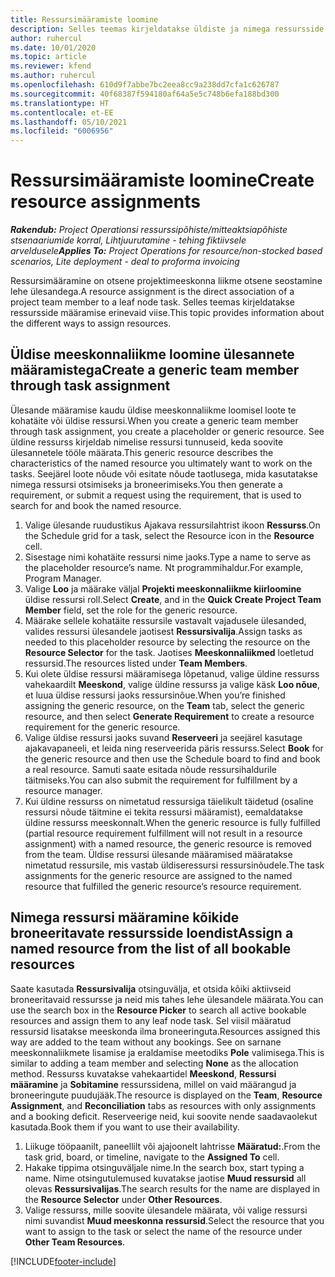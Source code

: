 ```yaml
---
title: Ressursimääramiste loomine
description: Selles teemas kirjeldatakse üldiste ja nimega ressursside määramiste loomist.
author: ruhercul
ms.date: 10/01/2020
ms.topic: article
ms.reviewer: kfend
ms.author: ruhercul
ms.openlocfilehash: 610d9f7abbe7bc2eea8cc9a238dd7cfa1c626787
ms.sourcegitcommit: 40f68387f594180af64a5e5c748b6efa188bd300
ms.translationtype: HT
ms.contentlocale: et-EE
ms.lasthandoff: 05/10/2021
ms.locfileid: "6006956"
---
```

# <a name="create-resource-assignments"></a><span data-ttu-id="c9a31-103">Ressursimääramiste loomine</span><span class="sxs-lookup"><span data-stu-id="c9a31-103">Create resource assignments</span></span>

<span data-ttu-id="c9a31-104">_**Rakendub:** Project Operationsi ressurssipõhiste/mitteaktsiapõhiste stsenaariumide korral,  Lihtjuurutamine - tehing fiktiivsele arveldusele_</span><span class="sxs-lookup"><span data-stu-id="c9a31-104">_**Applies To:** Project Operations for resource/non-stocked based scenarios, Lite deployment - deal to proforma invoicing_</span></span>


<span data-ttu-id="c9a31-105">Ressursimääramine on otsene projektimeeskonna liikme otsene seostamine lehe ülesandega.</span><span class="sxs-lookup"><span data-stu-id="c9a31-105">A resource assignment is the direct association of a project team member to a leaf node task.</span></span> <span data-ttu-id="c9a31-106">Selles teemas kirjeldatakse ressursside määramise erinevaid viise.</span><span class="sxs-lookup"><span data-stu-id="c9a31-106">This topic provides information about the different ways to assign resources.</span></span>

## <a name="create-a-generic-team-member-through-task-assignment"></a><span data-ttu-id="c9a31-107">Üldise meeskonnaliikme loomine ülesannete määramistega</span><span class="sxs-lookup"><span data-stu-id="c9a31-107">Create a generic team member through task assignment</span></span>


<span data-ttu-id="c9a31-108">Ülesande määramise kaudu üldise meeskonnaliikme loomisel loote te kohatäite või üldise ressursi.</span><span class="sxs-lookup"><span data-stu-id="c9a31-108">When you create a generic team member through task assignment, you create a placeholder or generic resource.</span></span> <span data-ttu-id="c9a31-109">See üldine ressurss kirjeldab nimelise ressursi tunnuseid, keda soovite ülesannetele tööle määrata.</span><span class="sxs-lookup"><span data-stu-id="c9a31-109">This generic resource describes the characteristics of the named resource you ultimately want to work on the tasks.</span></span> <span data-ttu-id="c9a31-110">Seejärel loote nõude või esitate nõude taotlusega, mida kasutatakse nimega ressursi otsimiseks ja broneerimiseks.</span><span class="sxs-lookup"><span data-stu-id="c9a31-110">You then generate a requirement, or submit a request using the requirement, that is used to search for and book the named resource.</span></span>

1. <span data-ttu-id="c9a31-111">Valige ülesande ruudustikus Ajakava ressursilahtrist ikoon **Ressurss**.</span><span class="sxs-lookup"><span data-stu-id="c9a31-111">On the Schedule grid for a task, select the Resource icon in the **Resource** cell.</span></span>
2. <span data-ttu-id="c9a31-112">Sisestage nimi kohatäite ressursi nime jaoks.</span><span class="sxs-lookup"><span data-stu-id="c9a31-112">Type a name to serve as the placeholder resource’s name.</span></span> <span data-ttu-id="c9a31-113">Nt programmihaldur.</span><span class="sxs-lookup"><span data-stu-id="c9a31-113">For example, Program Manager.</span></span>
3. <span data-ttu-id="c9a31-114">Valige **Loo** ja määrake väljal **Projekti meeskonnaliikme kiirloomine** üldise ressursi roll.</span><span class="sxs-lookup"><span data-stu-id="c9a31-114">Select **Create**, and in the **Quick Create Project Team Member** field, set the role for the generic resource.</span></span>
4. <span data-ttu-id="c9a31-115">Määrake sellele kohatäite ressursile vastavalt vajadusele ülesanded, valides ressursi ülesandele jaotisest **Ressursivalija**.</span><span class="sxs-lookup"><span data-stu-id="c9a31-115">Assign tasks as needed to this placeholder resource by selecting the resource on the **Resource Selector** for the task.</span></span> <span data-ttu-id="c9a31-116">Jaotises **Meeskonnaliikmed** loetletud ressursid.</span><span class="sxs-lookup"><span data-stu-id="c9a31-116">The resources listed under **Team Members**.</span></span>
5. <span data-ttu-id="c9a31-117">Kui olete üldise ressursi määramisega lõpetanud, valige üldine ressurss vahekaardilt **Meeskond**, valige üldine ressurss ja valige käsk **Loo nõue**, et luua üldise ressursi jaoks ressursinõue.</span><span class="sxs-lookup"><span data-stu-id="c9a31-117">When you’re finished assigning the generic resource, on the **Team** tab, select the generic resource, and then select **Generate Requirement** to create a resource requirement for the generic resource.</span></span>
6. <span data-ttu-id="c9a31-118">Valige üldise ressursi jaoks suvand **Reserveeri** ja seejärel kasutage ajakavapaneeli, et leida ning reserveerida päris ressurss.</span><span class="sxs-lookup"><span data-stu-id="c9a31-118">Select **Book** for the generic resource and then use the Schedule board to find and book a real resource.</span></span> <span data-ttu-id="c9a31-119">Samuti saate esitada nõude ressursihaldurile täitmiseks.</span><span class="sxs-lookup"><span data-stu-id="c9a31-119">You can also submit the requirement for fulfillment by a resource manager.</span></span>
7. <span data-ttu-id="c9a31-120">Kui üldine ressurss on nimetatud ressursiga täielikult täidetud (osaline ressursi nõude täitmine ei tekita ressursi määramist), eemaldatakse üldine ressurss meeskonnalt.</span><span class="sxs-lookup"><span data-stu-id="c9a31-120">When the generic resource is fully fulfilled (partial resource requirement fulfillment will not result in a resource assignment) with a named resource, the generic resource is removed from the team.</span></span> <span data-ttu-id="c9a31-121">Üldise ressursi ülesande määramised määratakse nimetatud ressursile, mis vastab üldiseressursi ressursinõudele.</span><span class="sxs-lookup"><span data-stu-id="c9a31-121">The task assignments for the generic resource are assigned to the named resource that fulfilled the generic resource’s resource requirement.</span></span>

## <a name="assign-a-named-resource-from-the-list-of-all-bookable-resources"></a><span data-ttu-id="c9a31-122">Nimega ressursi määramine kõikide broneeritavate ressursside loendist</span><span class="sxs-lookup"><span data-stu-id="c9a31-122">Assign a named resource from the list of all bookable resources</span></span>

<span data-ttu-id="c9a31-123">Saate kasutada **Ressursivalija** otsinguvälja, et otsida kõiki aktiivseid broneeritavaid ressursse ja neid mis tahes lehe ülesandele määrata.</span><span class="sxs-lookup"><span data-stu-id="c9a31-123">You can use the search box in the **Resource Picker** to search all active bookable resources and assign them to any leaf node task.</span></span> <span data-ttu-id="c9a31-124">Sel viisil määratud ressursid lisatakse meeskonda ilma broneeringuta.</span><span class="sxs-lookup"><span data-stu-id="c9a31-124">Resources assigned this way are added to the team without any bookings.</span></span> <span data-ttu-id="c9a31-125">See on sarnane meeskonnaliikmete lisamise ja eraldamise meetodiks **Pole** valimisega.</span><span class="sxs-lookup"><span data-stu-id="c9a31-125">This is similar to adding a team member and selecting **None** as the allocation method.</span></span> <span data-ttu-id="c9a31-126">Ressurss kuvatakse vahekaartidel **Meeskond**, **Ressursi määramine** ja **Sobitamine** ressurssidena, millel on vaid määrangud ja broneeringute puudujääk.</span><span class="sxs-lookup"><span data-stu-id="c9a31-126">The resource is displayed on the **Team**, **Resource Assignment**, and **Reconciliation** tabs as resources with only assignments and a booking deficit.</span></span> <span data-ttu-id="c9a31-127">Reserveerige neid, kui soovite nende saadavaolekut kasutada.</span><span class="sxs-lookup"><span data-stu-id="c9a31-127">Book them if you want to use their availability.</span></span>

1. <span data-ttu-id="c9a31-128">Liikuge tööpaanilt, paneellilt või ajajoonelt lahtrisse **Määratud:**.</span><span class="sxs-lookup"><span data-stu-id="c9a31-128">From the task grid, board, or timeline, navigate to the **Assigned To** cell.</span></span>
2. <span data-ttu-id="c9a31-129">Hakake tippima otsinguväljale nime.</span><span class="sxs-lookup"><span data-stu-id="c9a31-129">In the search box, start typing a name.</span></span> <span data-ttu-id="c9a31-130">Nime otsingutulemused kuvatakse jaotise **Muud ressursid** all olevas **Ressursivalijas**.</span><span class="sxs-lookup"><span data-stu-id="c9a31-130">The search results for the name are displayed in the **Resource Selector** under **Other Resources**.</span></span>
3. <span data-ttu-id="c9a31-131">Valige ressurss, mille soovite ülesandele määrata, või valige ressursi nimi suvandist **Muud meeskonna ressursid**.</span><span class="sxs-lookup"><span data-stu-id="c9a31-131">Select the resource that you want to assign to the task or select the name of the resource under **Other Team Resources**.</span></span>


[!INCLUDE[footer-include](../includes/footer-banner.md)]